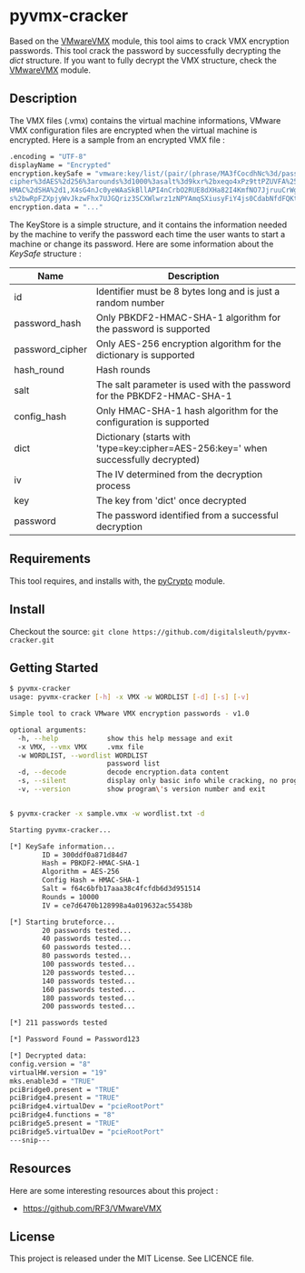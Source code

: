 # pyvmx-cracker

Based on the [VMwareVMX](https://github.com/RF3/VMwareVMX) module, this tool aims to crack VMX encryption passwords. This tool crack the password by successfully decrypting the *dict* structure. If you want to fully decrypt the VMX structure, check the [VMwareVMX](https://github.com/RF3/VMwareVMX) module.

## Description

The VMX files (.vmx) contains the virtual machine informations, VMware VMX configuration files are encrypted when the virtual machine is
encrypted. Here is a sample from an encrypted VMX file :

```bash
.encoding = "UTF-8"
displayName = "Encrypted"
encryption.keySafe = "vmware:key/list/(pair/(phrase/MA3fCocdhNc%3d/pass2key%3dPBKDF2%2dHMAC%2dSHA%2d1%3a
cipher%3dAES%2d256%3arounds%3d1000%3asalt%3d9kxr%2bxeqo4xPz9ttPZUVFA%253d%253d,
HMAC%2dSHA%2d1,X4sG4nJc0yeWAaSkBllAPI4nCrbO2RUE8dXHa82I4KmfNO7JjruuCrWgRRT6EUQHGQP%2bTDjPFSLHZ
s%2bwRpFZXpjyWvJkzwFhx7UJGQriz3SCXWlwrz1zNPYAmqSXiusyFiY4js0CdabNfdFQKtLy79jDuP0%3d))"
encryption.data = "..."
```

The KeyStore is a simple structure, and it contains the information needed by the machine to verify the password each time the user wants to start a machine or change its password. Here are some information about the *KeySafe* structure :

| Name | Description |
| ---- | ----------- | 
| id | Identifier must be 8 bytes long and is just a random number | 
| password_hash | Only PBKDF2-HMAC-SHA-1 algorithm for the password is supported | 
| password_cipher | Only AES-256 encryption algorithm for the dictionary is supported | 
| hash_round | Hash rounds | 
| salt | The salt parameter is used with the password for the PBKDF2-HMAC-SHA-1 | 
| config_hash | Only HMAC-SHA-1 hash algorithm for the configuration is supported | 
| dict | Dictionary (starts with 'type=key:cipher=AES-256:key=' when successfully decrypted) | 
| iv | The IV determined from the decryption process |
| key  | The key from 'dict' once decrypted |
| password | The password identified from a successful decryption |

## Requirements

This tool requires, and installs with, the [pyCrypto](https://www.dlitz.net/software/pycrypto/) module.


## Install

Checkout the source: `git clone https://github.com/digitalsleuth/pyvmx-cracker.git`

## Getting Started

```bash
$ pyvmx-cracker
usage: pyvmx-cracker [-h] -x VMX -w WORDLIST [-d] [-s] [-v]

Simple tool to crack VMware VMX encryption passwords - v1.0

optional arguments:
  -h, --help            show this help message and exit
  -x VMX, --vmx VMX     .vmx file
  -w WORDLIST, --wordlist WORDLIST
                        password list
  -d, --decode          decode encryption.data content
  -s, --silent          display only basic info while cracking, no progress count
  -v, --version         show program\'s version number and exit


$ pyvmx-cracker -x sample.vmx -w wordlist.txt -d

Starting pyvmx-cracker...

[*] KeySafe information...
        ID = 300ddf0a871d84d7
        Hash = PBKDF2-HMAC-SHA-1
        Algorithm = AES-256
        Config Hash = HMAC-SHA-1
        Salt = f64c6bfb17aaa38c4fcfdb6d3d951514
        Rounds = 10000
        IV = ce7d6470b128998a4a019632ac55438b

[*] Starting bruteforce...
        20 passwords tested...
        40 passwords tested...
        60 passwords tested...
        80 passwords tested...
        100 passwords tested...
        120 passwords tested...
        140 passwords tested...
        160 passwords tested...
        180 passwords tested...
        200 passwords tested...

[*] 211 passwords tested

[*] Password Found = Password123

[*] Decrypted data:
config.version = "8"
virtualHW.version = "19"
mks.enable3d = "TRUE"
pciBridge0.present = "TRUE"
pciBridge4.present = "TRUE"
pciBridge4.virtualDev = "pcieRootPort"
pciBridge4.functions = "8"
pciBridge5.present = "TRUE"
pciBridge5.virtualDev = "pcieRootPort"
---snip---
```

## Resources

Here are some interesting resources about this project :

- https://github.com/RF3/VMwareVMX

## License

This project is released under the MIT License. See LICENCE file.
